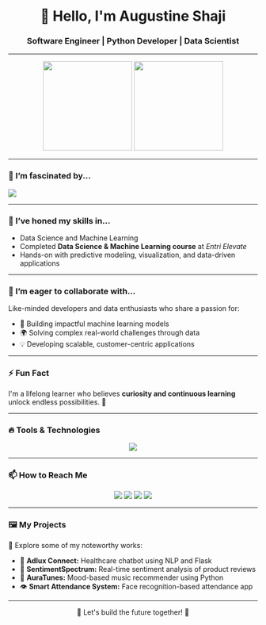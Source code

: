 <!-- Header -->
<h1 align="center">👋 Hello, I'm Augustine Shaji</h1>
<h3 align="center">Software Engineer | Python Developer | Data Scientist</h3>

---

<!-- GitHub Stats and Language Graph -->
<p align="center">
  <img src="https://github-readme-stats.vercel.app/api?username=Augustine0077&show_icons=true&theme=radical&hide_border=false&count_private=true" height="180em" />
  <img src="https://github-readme-stats.vercel.app/api/top-langs/?username=Augustine0077&layout=compact&theme=radical&hide_border=false" height="180em" />
</p>

---

### 👀 I’m fascinated by...
<p align="left">
  <img src="https://skillicons.dev/icons?i=python,c,cpp,java,js,html,css,mysql&theme=dark" />
</p>

---

### 🌱 I’ve honed my skills in...
- Data Science and Machine Learning  
- Completed **Data Science & Machine Learning course** at *Entri Elevate*  
- Hands-on with predictive modeling, visualization, and data-driven applications  

---

### 💞️ I’m eager to collaborate with...
Like-minded developers and data enthusiasts who share a passion for:
- 🧠 Building impactful machine learning models  
- 🌍 Solving complex real-world challenges through data  
- 💡 Developing scalable, customer-centric applications  

---

### ⚡ Fun Fact
I'm a lifelong learner who believes **curiosity and continuous learning** unlock endless possibilities. 🌟

---

### 🔥 Tools & Technologies
<p align="center">
  <img src="https://skillicons.dev/icons?i=django,flask,pandas,numpy,matplotlib,sklearn,pytorch,tensorflow,selenium,sqlite,git,linux,pycharm,jupyter,anaconda&theme=dark" />
</p>

---

### 📫 How to Reach Me
<p align="center">
  <a href="mailto:augustineshaji007@gmail.com"><img src="https://img.shields.io/badge/Gmail-D14836?style=for-the-badge&logo=gmail&logoColor=white" /></a>
  <a href="https://www.linkedin.com/in/augustine-shaji"><img src="https://img.shields.io/badge/LinkedIn-0077B5?style=for-the-badge&logo=linkedin&logoColor=white" /></a>
  <a href="https://github.com/Augustine0077"><img src="https://img.shields.io/badge/GitHub-000000?style=for-the-badge&logo=github&logoColor=white" /></a>
  <a href="#"><img src="https://img.shields.io/badge/Portfolio-Coming%20Soon-green?style=for-the-badge&logo=google-chrome&logoColor=white" /></a>
</p>

---

### 🖼️ My Projects
🌟 Explore some of my noteworthy works:
- 🧠 **Adlux Connect:** Healthcare chatbot using NLP and Flask  
- 💬 **SentimentSpectrum:** Real-time sentiment analysis of product reviews  
- 🎵 **AuraTunes:** Mood-based music recommender using Python  
- 👁️ **Smart Attendance System:** Face recognition-based attendance app  

---

<p align="center">
  🌟 Let's build the future together! 🌟  
</p>
